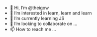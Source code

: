 - 👋 Hi, I’m @theigow
- 👀 I’m interested in learn, learn and learn
- 🌱 I’m currently learning JS
- 💞️ I’m looking to collaborate on ...
- 📫 How to reach me ...

<!---
theigow/theigow is a ✨ special ✨ repository because its `README.md` (this file) appears on your GitHub profile.
You can click the Preview link to take a look at your changes.
--->
